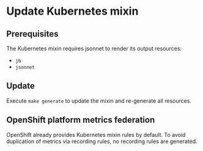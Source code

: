 # Update Kubernetes mixin

## Prerequisites

The Kubernetes mixin requires jsonnet to render its output resources:

- `jb`
- `jsonnet`

## Update

Execute `make generate` to update the mixin and re-generate all resources.

## OpenShift platform metrics federation

OpenShift already provides Kubernetes mixin rules by default. To avoid duplication of metrics via recording rules,
no recording rules are generated.
